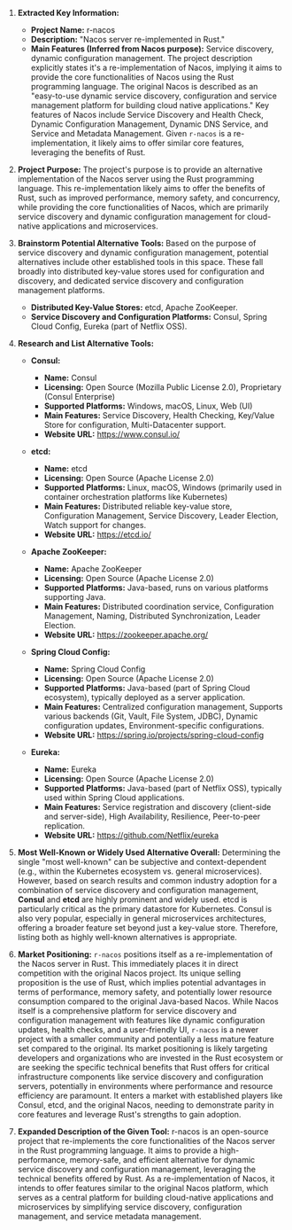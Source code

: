 1.  **Extracted Key Information:**
    *   **Project Name:** r-nacos
    *   **Description:** "Nacos server re-implemented in Rust."
    *   **Main Features (Inferred from Nacos purpose):** Service discovery, dynamic configuration management. The project description explicitly states it's a re-implementation of Nacos, implying it aims to provide the core functionalities of Nacos using the Rust programming language. The original Nacos is described as an "easy-to-use dynamic service discovery, configuration and service management platform for building cloud native applications." Key features of Nacos include Service Discovery and Health Check, Dynamic Configuration Management, Dynamic DNS Service, and Service and Metadata Management. Given `r-nacos` is a re-implementation, it likely aims to offer similar core features, leveraging the benefits of Rust.

2.  **Project Purpose:**
    The project's purpose is to provide an alternative implementation of the Nacos server using the Rust programming language. This re-implementation likely aims to offer the benefits of Rust, such as improved performance, memory safety, and concurrency, while providing the core functionalities of Nacos, which are primarily service discovery and dynamic configuration management for cloud-native applications and microservices.

3.  **Brainstorm Potential Alternative Tools:**
    Based on the purpose of service discovery and dynamic configuration management, potential alternatives include other established tools in this space. These fall broadly into distributed key-value stores used for configuration and discovery, and dedicated service discovery and configuration management platforms.

    *   **Distributed Key-Value Stores:** etcd, Apache ZooKeeper.
    *   **Service Discovery and Configuration Platforms:** Consul, Spring Cloud Config, Eureka (part of Netflix OSS).

4.  **Research and List Alternative Tools:**

    *   **Consul:**
        *   **Name:** Consul
        *   **Licensing:** Open Source (Mozilla Public License 2.0), Proprietary (Consul Enterprise)
        *   **Supported Platforms:** Windows, macOS, Linux, Web (UI)
        *   **Main Features:** Service Discovery, Health Checking, Key/Value Store for configuration, Multi-Datacenter support.
        *   **Website URL:** https://www.consul.io/

    *   **etcd:**
        *   **Name:** etcd
        *   **Licensing:** Open Source (Apache License 2.0)
        *   **Supported Platforms:** Linux, macOS, Windows (primarily used in container orchestration platforms like Kubernetes)
        *   **Main Features:** Distributed reliable key-value store, Configuration Management, Service Discovery, Leader Election, Watch support for changes.
        *   **Website URL:** https://etcd.io/

    *   **Apache ZooKeeper:**
        *   **Name:** Apache ZooKeeper
        *   **Licensing:** Open Source (Apache License 2.0)
        *   **Supported Platforms:** Java-based, runs on various platforms supporting Java.
        *   **Main Features:** Distributed coordination service, Configuration Management, Naming, Distributed Synchronization, Leader Election.
        *   **Website URL:** https://zookeeper.apache.org/

    *   **Spring Cloud Config:**
        *   **Name:** Spring Cloud Config
        *   **Licensing:** Open Source (Apache License 2.0)
        *   **Supported Platforms:** Java-based (part of Spring Cloud ecosystem), typically deployed as a server application.
        *   **Main Features:** Centralized configuration management, Supports various backends (Git, Vault, File System, JDBC), Dynamic configuration updates, Environment-specific configurations.
        *   **Website URL:** https://spring.io/projects/spring-cloud-config

    *   **Eureka:**
        *   **Name:** Eureka
        *   **Licensing:** Open Source (Apache License 2.0)
        *   **Supported Platforms:** Java-based (part of Netflix OSS), typically used within Spring Cloud applications.
        *   **Main Features:** Service registration and discovery (client-side and server-side), High Availability, Resilience, Peer-to-peer replication.
        *   **Website URL:** https://github.com/Netflix/eureka

5.  **Most Well-Known or Widely Used Alternative Overall:**
    Determining the single "most well-known" can be subjective and context-dependent (e.g., within the Kubernetes ecosystem vs. general microservices). However, based on search results and common industry adoption for a combination of service discovery and configuration management, **Consul** and **etcd** are highly prominent and widely used. etcd is particularly critical as the primary datastore for Kubernetes. Consul is also very popular, especially in general microservices architectures, offering a broader feature set beyond just a key-value store. Therefore, listing both as highly well-known alternatives is appropriate.

6.  **Market Positioning:**
    `r-nacos` positions itself as a re-implementation of the Nacos server in Rust. This immediately places it in direct competition with the original Nacos project. Its unique selling proposition is the use of Rust, which implies potential advantages in terms of performance, memory safety, and potentially lower resource consumption compared to the original Java-based Nacos. While Nacos itself is a comprehensive platform for service discovery and configuration management with features like dynamic configuration updates, health checks, and a user-friendly UI, `r-nacos` is a newer project with a smaller community and potentially a less mature feature set compared to the original. Its market positioning is likely targeting developers and organizations who are invested in the Rust ecosystem or are seeking the specific technical benefits that Rust offers for critical infrastructure components like service discovery and configuration servers, potentially in environments where performance and resource efficiency are paramount. It enters a market with established players like Consul, etcd, and the original Nacos, needing to demonstrate parity in core features and leverage Rust's strengths to gain adoption.

7.  **Expanded Description of the Given Tool:**
    r-nacos is an open-source project that re-implements the core functionalities of the Nacos server in the Rust programming language. It aims to provide a high-performance, memory-safe, and efficient alternative for dynamic service discovery and configuration management, leveraging the technical benefits offered by Rust. As a re-implementation of Nacos, it intends to offer features similar to the original Nacos platform, which serves as a central platform for building cloud-native applications and microservices by simplifying service discovery, configuration management, and service metadata management.